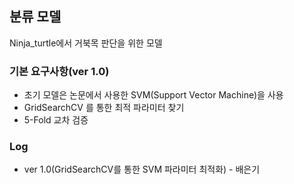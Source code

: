 ## 분류 모델
Ninja_turtle에서 거북목 판단을 위한 모델

### 기본 요구사항(ver 1.0) 
+ 초기 모델은 논문에서 사용한 SVM(Support Vector Machine)을 사용
+ GridSearchCV 를 통한 최적 파라미터 찾기
+ 5-Fold 교차 검증

### Log
+ ver 1.0(GridSearchCV를 통한 SVM 파라미터 최적화) - 배은기
